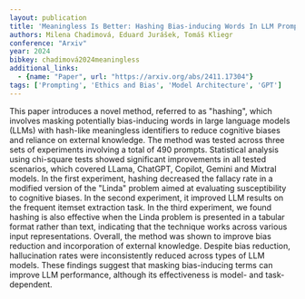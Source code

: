 ```yaml
---
layout: publication
title: 'Meaningless Is Better: Hashing Bias-inducing Words In LLM Prompts Improves Performance In Logical Reasoning And Statistical Learning'
authors: Milena Chadimová, Eduard Jurášek, Tomáš Kliegr
conference: "Arxiv"
year: 2024
bibkey: chadimová2024meaningless
additional_links:
  - {name: "Paper", url: "https://arxiv.org/abs/2411.17304"}
tags: ['Prompting', 'Ethics and Bias', 'Model Architecture', 'GPT']
---
```

This paper introduces a novel method, referred to as "hashing", which
involves masking potentially bias-inducing words in large language models
(LLMs) with hash-like meaningless identifiers to reduce cognitive biases and
reliance on external knowledge. The method was tested across three sets of
experiments involving a total of 490 prompts. Statistical analysis using
chi-square tests showed significant improvements in all tested scenarios, which
covered LLama, ChatGPT, Copilot, Gemini and Mixtral models. In the first
experiment, hashing decreased the fallacy rate in a modified version of the
"Linda" problem aimed at evaluating susceptibility to cognitive biases. In the
second experiment, it improved LLM results on the frequent itemset extraction
task. In the third experiment, we found hashing is also effective when the
Linda problem is presented in a tabular format rather than text, indicating
that the technique works across various input representations. Overall, the
method was shown to improve bias reduction and incorporation of external
knowledge. Despite bias reduction, hallucination rates were inconsistently
reduced across types of LLM models. These findings suggest that masking
bias-inducing terms can improve LLM performance, although its effectiveness is
model- and task-dependent.
